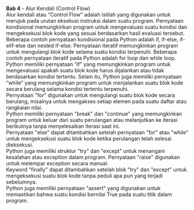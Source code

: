 **Bab 4** - Alur Kendali (Control Flow) <br /> 
Alur kendali atau “Control Flow” adalah istilah yang digunakan untuk merujuk pada urutan eksekusi instruksi dalam suatu program. Pernyataan kondisional memungkinkan program untuk mengevaluasi suatu kondisi dan mengeksekusi blok kode yang sesuai berdasarkan hasil evaluasi tersebut. Beberapa contoh pernyataan kondisional pada Python adalah if, if-else, if-elif-else dan nested if-else. Pernyataan iteratif memungkinkan program untuk mengulangi blok kode selama suatu kondisi terpenuhi. Beberapa contoh pernyataan iteratif pada Python adalah for loop dan while loop. <br/>
Python memiliki pernyataan “if” yang memungkinkan program untuk mengevaluasi apakah suatu blok kode harus dijalankan atau tidak berdasarkan kondisi tertentu. Selain itu, Python juga memiliki pernyataan “while” yang memungkinkan program untuk menjalankan suatu blok kode secara berulang selama kondisi tertentu terpenuhi.<br /> 
Pernyataan "for" digunakan untuk mengulangi suatu blok kode secara berulang, misalnya untuk mengakses setiap elemen pada suatu daftar atau rangkaian nilai.<br /> 
Python memiliki pernyataan "break" dan "continue" yang memungkinkan program untuk keluar dari suatu perulangan atau melanjutkan ke iterasi berikutnya tanpa menyelesaikan iterasi saat ini.<br /> 
Pernyataan "else" dapat ditambahkan setelah pernyataan "for" atau "while" untuk mengeksekusi suatu blok kode ketika perulangan telah selesai dieksekusi.<br /> 
Python juga memiliki struktur "try" dan "except" untuk menangani kesalahan atau exception dalam program.
Pernyataan "raise" digunakan untuk melempar exception secara manual.<br /> 
Keyword "finally" dapat ditambahkan setelah blok "try" dan "except" untuk mengeksekusi suatu blok kode tanpa peduli apa pun yang terjadi sebelumnya.<br /> 
Python juga memiliki pernyataan "assert" yang digunakan untuk memastikan bahwa suatu kondisi bernilai True pada suatu titik dalam program.<br />